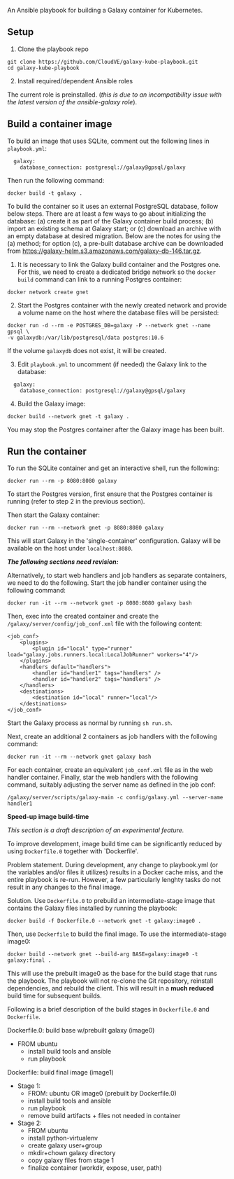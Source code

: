 An Ansible playbook for building a Galaxy container for Kubernetes.

## Setup
1. Clone the playbook repo
```
git clone https://github.com/CloudVE/galaxy-kube-playbook.git
cd galaxy-kube-playbook
```

2. Install required/dependent Ansible roles

The current role is preinstalled. (*this is due to an incompatibility issue with
the latest version of the ansible-galaxy role*).


## Build a container image
To build an image that uses SQLite, comment out the following lines in
`playbook.yml`:

```
  galaxy:
    database_connection: postgresql://galaxy@gpsql/galaxy
```

Then run the following command:
```
docker build -t galaxy .
```

To build the container so it uses an external PostgreSQL database, follow
below steps. There are at least a few ways to go about initializing the
database: (a) create it as part of the Galaxy container build process; (b)
import an existing schema at Galaxy start; or (c) download an archive with
an empty database at desired migration. Below are the notes for using the (a)
method; for option (c), a pre-built database archive can be downloaded from
https://galaxy-helm.s3.amazonaws.com/galaxy-db-146.tar.gz.

1. It is necessary to link the Galaxy build container and the Postgres one. For
this, we need to create a dedicated bridge network so the `docker build` 
command can link to a running Postgres container:
```
docker network create gnet
```

2. Start the Postgres container with the newly created network and provide a
volume name on the host where the database files will be persisted:
```
docker run -d --rm -e POSTGRES_DB=galaxy -P --network gnet --name gpsql \
-v galaxydb:/var/lib/postgresql/data postgres:10.6
```
If the volume `galaxydb` does not exist, it will be created.


3. Edit `playbook.yml` to uncomment (if needed) the Galaxy link to the database:
```
  galaxy:
    database_connection: postgresql://galaxy@gpsql/galaxy
```

4. Build the Galaxy image:
```
docker build --network gnet -t galaxy .
```
You may stop the Postgres container after the Galaxy image has been built.

## Run the container
To run the SQLite container and get an interactive shell, run the following:
```
docker run --rm -p 8080:8080 galaxy
```

To start the Postgres version, first ensure that the Postgres container is running (refer to step 2
in the previous section). 

Then start the Galaxy container:
```
docker run --rm --network gnet -p 8080:8080 galaxy
```

This will start Galaxy in the 'single-container' configuration.  Galaxy will be available on the
host under `localhost:8080`.

***The following sections need revision:***

Alternatively, to start web handlers and job handlers as separate containers,
we need to do the following.
Start the job handler container using the following command:
```
docker run -it --rm --network gnet -p 8080:8080 galaxy bash
```

Then, exec into the created container and create the
`/galaxy/server/config/job_conf.xml` file with the following content:

```
<job_conf>
    <plugins>
        <plugin id="local" type="runner" load="galaxy.jobs.runners.local:LocalJobRunner" workers="4"/>
    </plugins>
    <handlers default="handlers">
        <handler id="handler1" tags="handlers" />
        <handler id="handler2" tags="handlers" />
    </handlers>
    <destinations>
        <destination id="local" runner="local"/>
    </destinations>
</job_conf>
```

Start the Galaxy process as normal by running `sh run.sh`.

Next, create an additional 2 containers as job handlers with the following command:

```
docker run -it --rm --network gnet galaxy bash
```

For each container, create an equivalent `job_conf.xml` file as in the web
handler container. Finally, star the web handlers with the following command,
suitably adjusting the server name as defined in the job conf:

```
/galaxy/server/scripts/galaxy-main -c config/galaxy.yml --server-name handler1
```

**Speed-up image build-time**

*This section is a draft description of an experimental feature.*

To improve development, image build time can be significantly reduced by using `Dockerfile.0`
together with `Dockerfile'.

Problem statement. During development, any change to playbook.yml (or the variables and/or files it
utilizes) results in a Docker cache miss, and the entire playbook is re-run. However, a few particularly
lenghty tasks do not result in any changes to the final image. 

Solution. Use `Dockerfile.0` to prebuild an intermediate-stage image that contains the Galaxy files
installed by running the playbook:

`docker build -f Dockerfile.0 --network gnet -t galaxy:image0 .`

Then, use `Dockerfile` to build the final image. To use the intermediate-stage image0:

`docker build --network gnet --build-arg BASE=galaxy:image0 -t galaxy:final .`

This will use the prebuilt image0 as the base for the build stage that runs the playbook. The
playbook will not re-clone the Git repository, reinstall dependencies, and rebuild the client. This
will result in a **much reduced** build time for subsequent builds.

Following is a brief description of the build stages in `Dockerfile.0` and `Dockerfile`.

Dockerfile.0: build base w/prebuilt galaxy (image0)
- FROM ubuntu
    - install build tools and ansible
    - run playbook

Dockerfile: build final image (image1)
- Stage 1:
    - FROM: ubuntu OR image0 (prebuilt by Dockerfile.0)
    - install build tools and ansible
    - run playbook
    - remove build artifacts + files not needed in container
- Stage 2:
    - FROM ubuntu
    - install python-virtualenv
    - create galaxy user+group
    - mkdir+chown galaxy directory
    - copy galaxy files from stage 1
    - finalize container (workdir, expose, user, path)
